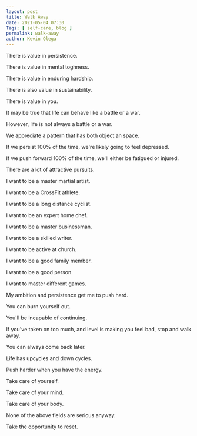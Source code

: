 ```yaml
--- 
layout: post 
title: Walk Away
date: 2021-05-04 07:30
Tags: [ self-care, blog ]
permalink: walk-away
author: Kevin Olega 
--- 
```

There is value in persistence.

There is value in mental toghness.

There is value in enduring hardship.

There is also value in sustainability.

There is value in you.

It may be true that life can behave like a battle or a war.

However, life is not always a battle or a war.

We appreciate a pattern that has both object an space. 

If we persist 100% of the time, we're likely going to feel depressed.

If we push forward 100% of the time, we'll either be fatigued or injured.

There are a lot of attractive pursuits.

I want to be a master martial artist.

I want to be a CrossFit athlete.

I want to be a long distance cyclist.

I want to be an expert home chef.

I want to be a master businessman.

I want to be a skilled writer.

I want to be active at church.

I want to be a good family member.

I want to be a good person.

I want to master different games.

My ambition and persistence get me to push hard.

You can burn yourself out.

You'll be incapable of continuing.

If you've taken on too much, and level is making you feel bad, stop and walk away.

You can always come back later.

Life has upcycles and down cycles.

Push harder when you have the energy.

Take care of yourself.

Take care of your mind.

Take care of your body.

None of the above fields are serious anyway.

Take the opportunity to reset.